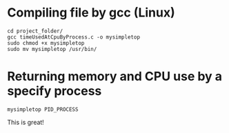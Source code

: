 # Compiling file by gcc (Linux)

``cd project_folder/`` <br/>
``gcc timeUsedAtCpuByProcess.c -o mysimpletop`` <br/>
``sudo chmod +x mysimpletop``  <br/>
``sudo mv mysimpletop /usr/bin/``

# Returning memory and CPU use by a specify process

``mysimpletop PID_PROCESS``

This is great!
